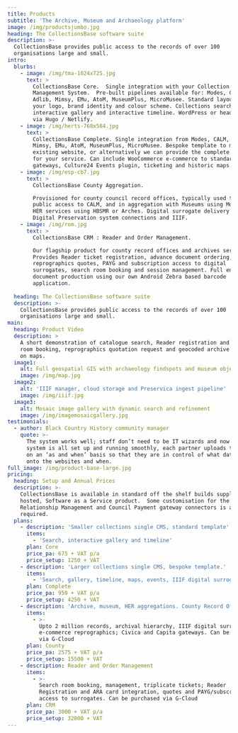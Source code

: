 ```yaml
---
title: Products
subtitle: 'The Archive, Museum and Archaeology platform'
image: /img/productsjumbo.jpg
heading: The CollectionsBase software suite
description: >-
  CollectionsBase provides public access to the records of over 100
  organisations large and small.
intro:
  blurbs:
    - image: /img/tma-1024x725.jpg
      text: >
        CollectionsBase Core.  Single integration with your Collection
        Management System.  Pre-built pipelines available for: Modes, CALM,
        Adlib, Mimsy, EMu, AtoM, MuseumPlus, MicroMusee. Standard layout, with
        your logo, brand identity and colour scheme. Collections search listing,
        interactive gallery and interactive timeline. WordPress or headless CMS
        via Hugo / Netlify.
    - image: /img/herts-768x584.jpg
      text: >
        CollectionsBase Complete. Single integration from Modes, CALM, Adlib,
        Mimsy, EMu, AtoM, MuseumPlus, MicroMusee. Bespoke template to match your
        existing website, or alternatively we can provide the complete solution
        for your service. Can include WooCommerce e-commerce to standard
        gateways, Culture24 Events plugin, ticketing and historic maps.
    - image: /img/esp-cb7.jpg
      text: >
        CollectionsBase County Aggregation.  

        Provisioned for county council record offices, typically used to provide
        public access to CALM, and in aggregation with Museums using Modes and
        HER services using HBSMR or Arches. Digital surrogate delivery using
        Digital Preservation system connections and IIIF.
    - image: /img/rom.jpg
      text: >
        CollectionsBase CRM : Reader and Order Management.

        Our flagship product for county record offices and archives services. 
        Provides Reader ticket registration, advance document ordering,
        reprographics quotes, PAYG and subscription access to digital
        surrogates, search room booking and session management. Full end to end
        document production using our own Android Zebra based barcode
        application.
         
  heading: The CollectionsBase software suite
  description: >-
    CollectionsBase provides public access to the records of over 100
    organisations large and small.
main:
  heading: Product Video
  description: >
    A short demonstration of catalogue search, Reader registration and search
    room booking, reprographics quotation request and geocoded archive records
    on maps.
  image1:
    alt: Full geospatial GIS with archaeology findspots and museum objects
    image: /img/map.jpg
  image2:
    alt: 'IIIF manager, cloud storage and Preservica ingest pipeline'
    image: /img/iiif.jpg
  image3:
    alt: Mosaic image gallery with dynamic search and refinement
    image: /img/imagemosaicgallery.jpg
testimonials:
  - author: Black Country History community manager
    quote: >-
      The system works well; staff don’t need to be IT wizards and now that the
      system is all set up and running smoothly, each partner uploads their data
      on an ‘as and when’ basis so that they are in control of what data goes
      onto the websites and when.
full_image: /img/product-base-large.jpg
pricing:
  heading: Setup and Annual Prices
  description: >-
    CollectionsBase is available in standard off the shelf builds supplied as a
    hosted, Software as a Service product.  Some customisation for the Customer
    Relationship Management and Council Payment gateway connectors is always
    required.
  plans:
    - description: 'Smaller collections single CMS, standard template'
      items:
        - 'Search, interactive gallery and timeline'
      plan: Core
      price_pa: 675 + VAT p/a
      price_setup: 1250 + VAT
    - description: 'Larger collections single CMS, bespoke template.'
      items:
        - 'Search, gallery, timeline, maps, events, IIIF digital surrogates'
      plan: Complete
      price_pa: 950 + VAT p/a
      price_setup: 4250 + VAT
    - description: 'Archive, museum, HER aggregations. County Record Offices'
      items:
        - >-
          Upto 2 million records, archival hierarchy, IIIF digital surrogates,
          e-commerce reprographics; Civica and Capita gateways. Can be purchased
          via G-Cloud
      plan: County
      price_pa: 2575 + VAT p/a
      price_setup: 15500 + VAT
    - description: Reader and Order Management
      items:
        - >-
          Search room booking, management, triplicate tickets; Reader
          Registration and ARA card integration, quotes and PAYG/subscription
          access to surrogates. Can be purchased via G-Cloud
      plan: CRM
      price_pa: 3000 + VAT p/a
      price_setup: 32000 + VAT
---
```


